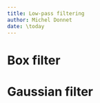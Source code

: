 ```yaml
---
title: Low-pass filtering
author: Michel Donnet
date: \today
---
```



# Box filter


# Gaussian filter
